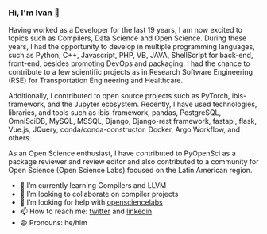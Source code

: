 ### Hi, I'm Ivan 👋

Having worked as a Developer for the last 19 years, I am now excited to topics such as Compilers, Data Science and Open Science. During these years, I had the opportunity to develop in multiple programming languages, such as Python, C++, Javascript, PHP, VB, JAVA, ShellScript for back-end, front-end, besides promoting DevOps and packaging. I had the chance to contribute to a few scientific projects as in Research Software Engineering (RSE) for Transportation Engineering and Healthcare.

Additionally, I contributed to open source projects such as PyTorch, ibis-framework, and the Jupyter ecosystem. Recently, I have used technologies, libraries, and tools such as ibis-framework, pandas, PostgreSQL, OmniSciDB, MySQL, MSSQL, Django, Django-rest framework, fastapi, flask, Vue.js, JQuery, conda/conda-constructor, Docker, Argo Workflow, and others.

As an Open Science enthusiast, I have contributed to PyOpenSci as a package reviewer and review editor and also contributed to a community for Open Science (Open Science Labs) focused on the Latin American region.


- 🌱 I’m currently learning Compilers and LLVM
- 👯 I’m looking to collaborate on compiler projects
- 🤔 I’m looking for help with [opensciencelabs](https://discord.opensciencelabs.org)
- 📫 How to reach me: [twitter](https://twitter.com/xmnlab) and [linkedin](https://www.linkedin.com/in/ivan-ogasawara/)
- 😄 Pronouns: he/him
